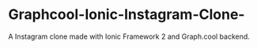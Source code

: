 # Graphcool-Ionic-Instagram-Clone-
A Instagram clone made with Ionic Framework 2 and Graph.cool backend.
